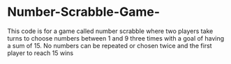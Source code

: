 # Number-Scrabble-Game-
This code is for a game called number scrabble where two players take turns to choose numbers between 1 and 9 three  times with a goal of having a sum of 15. No numbers can be repeated or chosen twice and the first player to reach  15 wins   

